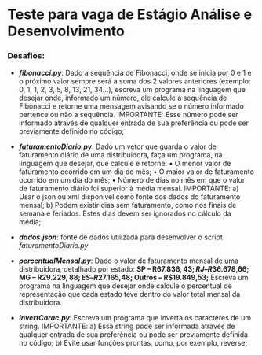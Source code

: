 # Teste para vaga de Estágio Análise e Desenvolvimento
### Desafios:

* ***fibonacci.py***: Dado a sequência de Fibonacci, onde se inicia por 0 e 1 e o próximo valor sempre será a soma dos 2 valores anteriores (exemplo: 0, 1, 1, 2, 3, 5, 8, 13, 21, 34...), escreva um programa na linguagem que desejar onde, informado um número, ele calcule a sequência de Fibonacci e retorne uma mensagem avisando se o número informado pertence ou não a sequência.
IMPORTANTE:
Esse número pode ser informado através de qualquer entrada de sua preferência ou pode ser previamente definido no código;


* ***faturamentoDiario.py***: Dado um vetor que guarda o valor de faturamento diário de uma distribuidora, faça um programa, na linguagem que desejar, que calcule e retorne:
• O menor valor de faturamento ocorrido em um dia do mês;
• O maior valor de faturamento ocorrido em um dia do mês;
• Número de dias no mês em que o valor de faturamento diário foi superior à média mensal.
IMPORTANTE:
a) Usar o json ou xml disponível como fonte dos dados do faturamento mensal; 
b) Podem existir dias sem faturamento, como nos finais de semana e feriados. Estes dias devem ser ignorados no cálculo da média;

* ***dados.json***: fonte de dados utilizada para desenvolver o script *faturamentoDiario.py*


* ***percentualMensal.py***: Dado o valor de faturamento mensal de uma distribuidora, detalhado por estado:
**SP – R$67.836,43;
RJ – R$36.678,66;
MG – R$29.229,88;
ES – R$27.165,48;
Outros – R$19.849,53;**
Escreva um programa na linguagem que desejar onde calcule o percentual de representação que cada estado teve dentro do valor total mensal da distribuidora.


* ***invertCarac.py***: Escreva um programa que inverta os caracteres de um string.
IMPORTANTE:
a) Essa string pode ser informada através de qualquer entrada de sua preferência ou pode ser previamente definida no código;
b) Evite usar funções prontas, como, por exemplo, reverse;
